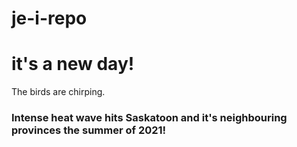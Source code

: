 # je-i-repo
# it's a new day!

The birds are chirping.

### Intense heat wave hits Saskatoon and it's neighbouring provinces the summer of 2021!
